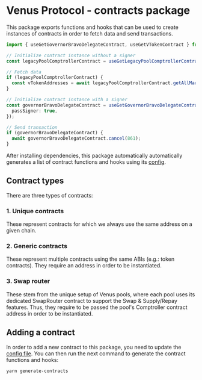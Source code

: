 # Venus Protocol - contracts package

This package exports functions and hooks that can be used to create instances of contracts in order
to fetch data and send transactions.

```typescript
import { useGetGovernorBravoDelegateContract, useGetVTokenContract } from 'libs/contracts';

// Initialize contract instance without a signer
const legacyPoolComptrollerContract = useGetLegacyPoolComptrollerContract();

// Fetch data
if (legacyPoolComptrollerContract) {
  const vTokenAddresses = await legacyPoolComptrollerContract.getAllMarkets();
}

// Initialize contract instance with a signer
const governorBravoDelegateContract = useGetGovernorBravoDelegateContract({
  passSigner: true,
});

// Send transaction
if (governorBravoDelegateContract) {
  await governorBravoDelegateContract.cancel(861);
}
```

After installing dependencies, this package automatically automatically generates a list of contract
functions and hooks using its [config](./config/index.ts).

## Contract types

There are three types of contracts:

### 1. Unique contracts

These represent contracts for which we always use the same address on a given chain.

### 2. Generic contracts

These represent multiple contracts using the same ABIs (e.g.: token contracts). They require an
address in order to be instantiated.

### 3. Swap router

These stem from the unique setup of Venus pools, where each pool uses its dedicated SwapRouter
contract to support the Swap & Supply/Repay features. Thus, they require to be passed the pool's
Comptroller contract address in order to be instantiated.

## Adding a contract

In order to add a new contract to this package, you need to update the
[config file](./config//index.ts). You can then run the next command to generate the contract
functions and hooks:

```ssh
yarn generate-contracts
```
